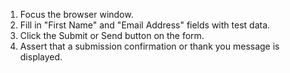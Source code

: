 1. Focus the browser window.
2. Fill in "First Name" and "Email Address" fields with test data.
3. Click the Submit or Send button on the form.
4. Assert that a submission confirmation or thank you message is displayed.
